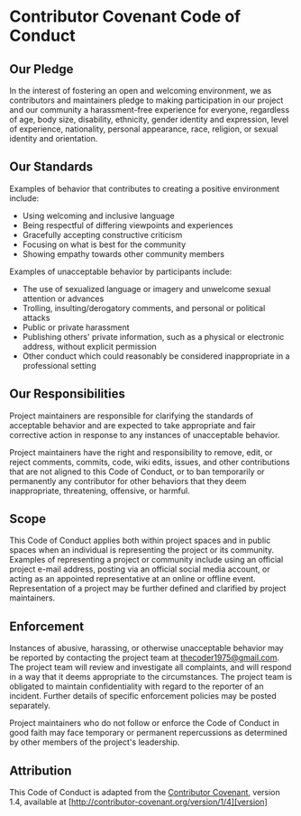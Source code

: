 # Contributor Covenant Code of Conduct

## Our Pledge

In the interest of fostering an open and welcoming environment, we as contributors and maintainers pledge to making participation in our
project and our community a harassment-free experience for everyone, regardless of age, body size, disability, ethnicity, gender identity
and expression, level of experience, nationality, personal appearance, race, religion, or sexual identity and orientation.

## Our Standards

Examples of behavior that contributes to creating a positive environment include:

* Using welcoming and inclusive language
* Being respectful of differing viewpoints and experiences
* Gracefully accepting constructive criticism
* Focusing on what is best for the community
* Showing empathy towards other community members

Examples of unacceptable behavior by participants include:

* The use of sexualized language or imagery and unwelcome sexual attention or advances
* Trolling, insulting/derogatory comments, and personal or political attacks
* Public or private harassment
* Publishing others' private information, such as a physical or electronic address, without explicit permission
* Other conduct which could reasonably be considered inappropriate in a professional setting

## Our Responsibilities

Project maintainers are responsible for clarifying the standards of acceptable behavior and are expected to take appropriate and fair corrective
action in response to any instances of unacceptable behavior.

Project maintainers have the right and responsibility to remove, edit, or reject comments, commits, code, wiki edits, issues, and other 
contributions that are not aligned to this Code of Conduct, or to ban temporarily or permanently any contributor for other behaviors that 
they deem inappropriate, threatening, offensive, or harmful.

## Scope

This Code of Conduct applies both within project spaces and in public spaces when an individual is representing the project or its community. 
Examples of representing a project or community include using an official project e-mail address, posting via an official social media account, 
or acting as an appointed representative at an online or offline event. Representation of a project may be further defined and clarified by 
project maintainers.

## Enforcement

Instances of abusive, harassing, or otherwise unacceptable behavior may be reported by contacting the project team at thecoder1975@gmail.com. 
The project team will review and investigate all complaints, and will respond in a way that it deems appropriate to the circumstances. The project 
team is obligated to maintain confidentiality with regard to the reporter of an incident. Further details of specific enforcement policies may be 
posted separately.

Project maintainers who do not follow or enforce the Code of Conduct in good faith may face temporary or permanent repercussions as determined by 
other members of the project's leadership.

## Attribution

This Code of Conduct is adapted from the [Contributor Covenant][homepage], version 1.4, available at [http://contributor-covenant.org/version/1/4][version]

[homepage]: http://contributor-covenant.org
[version]: http://contributor-covenant.org/version/1/4/
